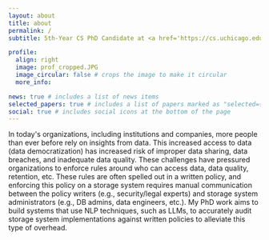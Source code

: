 ```yaml
---
layout: about
title: about
permalink: /
subtitle: 5th-Year CS PhD Candidate at <a href='https://cs.uchicago.edu/'>The University of Chicago</a>. Advised by <a href='https://sanjayk.io/'>Sanjay Krishnan</a>.

profile:
  align: right
  image: prof_cropped.JPG
  image_circular: false # crops the image to make it circular
  more_info: 

news: true # includes a list of news items
selected_papers: true # includes a list of papers marked as "selected={true}"
social: true # includes social icons at the bottom of the page
---
```


In today's organizations, including institutions and companies, more people than ever before rely on insights from data. This increased access to data (data democratization) has increased risk of improper data sharing, data breaches, and inadequate data quality. These challenges have pressured organizations to enforce rules around who can access data, data quality, retention, etc. These rules are often spelled out in a written policy, and enforcing this policy on a storage system requires manual communication between the policy writers (e.g., security/legal experts) and storage system administrators (e.g., DB admins, data engineers, etc.). My PhD work aims to build systems that use NLP techniques, such as LLMs, to accurately audit storage system implementations against written policies to alleviate this type of overhead.
